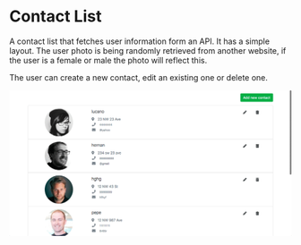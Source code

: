 # Contact List

A contact list that fetches user information form an API. It has a simple layout. The user photo is being randomly retrieved from another website, if the user is a female or male the photo will reflect this.

The user can create a new contact, edit an existing one or delete one.

![](src/img/showContactList.gif)
